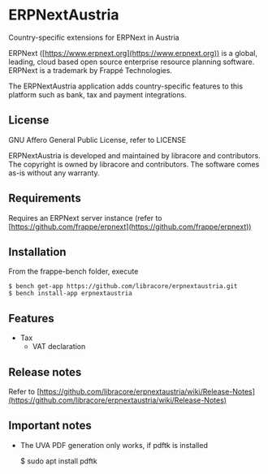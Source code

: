 # ERPNextAustria
Country-specific extensions for ERPNext in Austria

ERPNext ([https://www.erpnext.org](https://www.erpnext.org)) is a global, leading, cloud based
open source enterprise resource planning software. ERPNext is a trademark by Frappé Technologies.

The ERPNextAustria application adds country-specific features to this platform such as 
bank, tax and payment integrations.

## License 
GNU Affero General Public License, refer to LICENSE

ERPNextAustria is developed and maintained by libracore and contributors. 
The copyright is owned by libracore and contributors. 
The software comes as-is without any warranty.

## Requirements
Requires an ERPNext server instance (refer to [https://github.com/frappe/erpnext](https://github.com/frappe/erpnext))

## Installation
From the frappe-bench folder, execute

    $ bench get-app https://github.com/libracore/erpnextaustria.git
    $ bench install-app erpnextaustria

## Features 
* Tax
    * VAT declaration

## Release notes
Refer to [https://github.com/libracore/erpnextaustria/wiki/Release-Notes](https://github.com/libracore/erpnextaustria/wiki/Release-Notes)

## Important notes
* The UVA PDF generation only works, if pdftk is installed

    $ sudo apt install pdftk